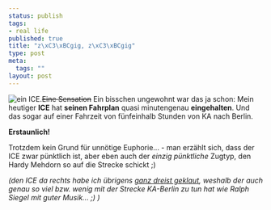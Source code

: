 ```yaml
--- 
status: publish
tags: 
- real life
published: true
title: "z\xC3\xBCgig, z\xC3\xBCgig"
type: post
meta: 
  tags: ""
layout: post
---
```

<img src='http://fredericiana.de/uploads/050620ice.jpg' alt='ein ICE.' class="alignright" /><del>Eine Sensation</del> Ein bisschen ungewohnt war das ja schon: Mein heutiger <strong>ICE</strong> hat <strong>seinen Fahrplan</strong> quasi minutengenau <strong>eingehalten</strong>. Und das sogar auf einer Fahrzeit von fünfeinhalb Stunden von KA nach Berlin.

<strong>Erstaunlich!</strong>

Trotzdem kein Grund für unnötige Euphorie... - man erzählt sich, dass der ICE zwar pünktlich ist, aber eben auch der <em>einzig pünktliche</em> Zugtyp, den Hardy Mehdorn so auf die Strecke schickt ;)

<em>(den ICE da rechts habe ich übrigens <a href="http://www.paland.net/blog/index.php/2005/04/29/368-nix-gebloggt-dafuer-nun-ein-bahnbild">ganz dreist geklaut</a>, weshalb der auch genau so viel bzw. wenig mit der Strecke KA-Berlin zu tun hat wie Ralph Siegel mit guter Musik... ;) )</em>
